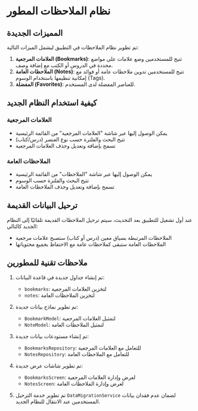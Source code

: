 # نظام الملاحظات المطور

## المميزات الجديدة

تم تطوير نظام الملاحظات في التطبيق ليشمل الميزات التالية:

1. **العلامات المرجعية (Bookmarks)**: تتيح للمستخدمين وضع علامات على مواضع محددة في الدروس أو الكتب مع إضافة وصف.
2. **الملاحظات العامة (Notes)**: تتيح للمستخدمين تدوين ملاحظات عامة أو فوائد مع إمكانية تنظيمها باستخدام الوسوم (Tags).
3. **المفضلة (Favorites)**: للعناصر المفضلة لدى المستخدم.

## كيفية استخدام النظام الجديد

### العلامات المرجعية
- يمكن الوصول إليها عبر شاشة "العلامات المرجعية" من القائمة الرئيسية
- تتيح البحث والفلترة حسب نوع العنصر (درس/كتاب)
- تسمح بإضافة وتعديل وحذف العلامات المرجعية

### الملاحظات العامة
- يمكن الوصول إليها عبر شاشة "الملاحظات" من القائمة الرئيسية
- تتيح البحث والفلترة حسب الوسوم
- تسمح بإضافة وتعديل وحذف الملاحظات العامة

## ترحيل البيانات القديمة

عند أول تشغيل للتطبيق بعد التحديث، سيتم ترحيل الملاحظات القديمة تلقائيًا إلى النظام الجديد كالتالي:
- الملاحظات المرتبطة بسياق معين (درس أو كتاب) ستصبح علامات مرجعية
- الملاحظات العامة ستبقى كملاحظات عامة مع الاحتفاظ بجميع محتوياتها

## ملاحظات تقنية للمطورين

1. تم إنشاء جداول جديدة في قاعدة البيانات:
   - `bookmarks`: لتخزين العلامات المرجعية
   - `notes`: لتخزين الملاحظات العامة

2. تم تطوير نماذج بيانات جديدة:
   - `BookmarkModel`: لتمثيل العلامات المرجعية
   - `NoteModel`: لتمثيل الملاحظات العامة

3. تم إنشاء مستودعات بيانات جديدة:
   - `BookmarksRepository`: للتعامل مع العلامات المرجعية
   - `NotesRepository`: للتعامل مع الملاحظات العامة

4. تم تطوير شاشات عرض جديدة:
   - `BookmarksScreen`: لعرض وإدارة العلامات المرجعية
   - `NotesScreen`: لعرض وإدارة الملاحظات العامة

5. تم تطوير خدمة الترحيل `DataMigrationService` لضمان عدم فقدان بيانات المستخدمين عند الانتقال للنظام الجديد.
